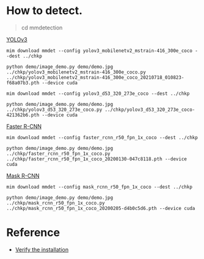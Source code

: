 # How to detect.

>cd mmdetection

[YOLOv3](https://github.com/open-mmlab/mmdetection/tree/master/configs/yolo)
```
mim download mmdet --config yolov3_mobilenetv2_mstrain-416_300e_coco --dest ../chkp

python demo/image_demo.py demo/demo.jpg ../chkp/yolov3_mobilenetv2_mstrain-416_300e_coco.py ../chkp/yolov3_mobilenetv2_mstrain-416_300e_coco_20210718_010823-f68a07b3.pth --device cuda

mim download mmdet --config yolov3_d53_320_273e_coco --dest ../chkp

python demo/image_demo.py demo/demo.jpg ../chkp/yolov3_d53_320_273e_coco.py ../chkp/yolov3_d53_320_273e_coco-421362b6.pth --device cuda
```

[Faster R-CNN](https://github.com/open-mmlab/mmdetection/tree/master/configs/faster_rcnn)
```
mim download mmdet --config faster_rcnn_r50_fpn_1x_coco --dest ../chkp

python demo/image_demo.py demo/demo.jpg ../chkp/faster_rcnn_r50_fpn_1x_coco.py ../chkp/faster_rcnn_r50_fpn_1x_coco_20200130-047c8118.pth --device cuda
```

[Mask R-CNN](https://github.com/open-mmlab/mmdetection/tree/master/configs/mask_rcnn)
```
mim download mmdet --config mask_rcnn_r50_fpn_1x_coco --dest ../chkp

python demo/image_demo.py demo/demo.jpg ../chkp/mask_rcnn_r50_fpn_1x_coco.py ../chkp/mask_rcnn_r50_fpn_1x_coco_20200205-d4b0c5d6.pth --device cuda
```


# Reference

- [Verify the installation](https://mmdetection.readthedocs.io/en/stable/get_started.html#verify-the-installation)
